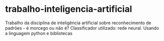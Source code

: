# trabalho-inteligencia-artificial


Trabalho da disciplina de inteligência artificial sobre reconhecimento de padrões - é morcego ou não é?
Classificador utilizado: rede neural.
Usando a linguagem python e bibliotecas
